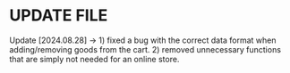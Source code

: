 # UPDATE FILE
Update [2024.08.28] -> 1) fixed a bug with the correct data format when adding/removing goods from the cart. 2) removed unnecessary functions that are simply not needed for an online store.
